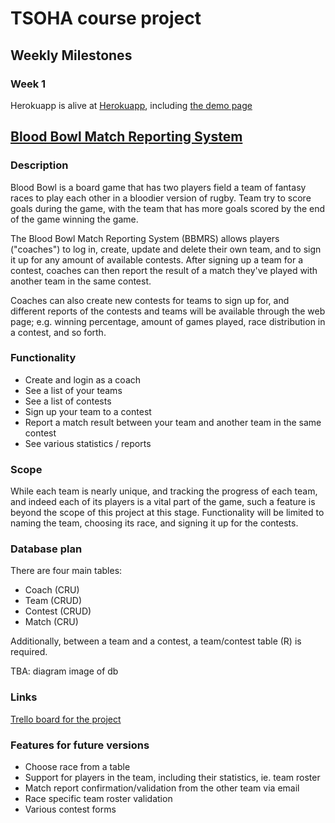 # TSOHA course project

## Weekly Milestones
### Week 1
Herokuapp is alive at [Herokuapp](bb-mrs.herokuapp.com), including [the demo page](bb-mrs.herokuapp.com/demo)
## [Blood Bowl Match Reporting System](http://bb-mrs.herokuapp.com/)
### Description
Blood Bowl is a board game that has two players field a team of fantasy races to play each other in a bloodier version of rugby. Team try to score goals during the game, with the team that has more goals scored by the end of the game winning the game.

The Blood Bowl Match Reporting System (BBMRS) allows players ("coaches") to log in, create, update and delete their own team, and to sign it up for any amount of available contests. After signing up a team for a contest, coaches can then report the result of a match they've played with another team in the same contest.

Coaches can also create new contests for teams to sign up for, and different reports of the contests and teams will be available through the web page; e.g. winning percentage, amount of games played, race distribution in a contest, and so forth.

### Functionality
- Create and login as a coach
- See a list of your teams
- See a list of contests
- Sign up your team to a contest
- Report a match result between your team and another team in the same contest
- See various statistics / reports

### Scope
While each team is nearly unique, and tracking the progress of each team, and indeed each of its players is a vital part of the game, such a feature is beyond the scope of this project at this stage. Functionality will be limited to naming the team, choosing its race, and signing it up for the contests.


### Database plan
There are four main tables:
- Coach (CRU)
- Team (CRUD)
- Contest (CRUD)
- Match (CRU)

Additionally, between a team and a contest, a team/contest table (R) is required.

TBA: diagram image of db


### Links
[Trello board for the project](https://trello.com/b/s6HjD0UO/tsoha-project-match-reporting-system-blood-bowl)


### Features for future versions
- Choose race from a table
- Support for players in the team, including their statistics, ie. team roster
- Match report confirmation/validation from the other team via email
- Race specific team roster validation
- Various contest forms
